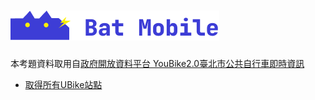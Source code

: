![BatMobile](./logo_bat.png)
============================
本考題資料取用自[政府開放資料平台 YouBike2.0臺北市公共自行車即時資訊](https://data.gov.tw/dataset/137993)

*   [取得所有UBike站點](./getAllUbikeStationList.md)
